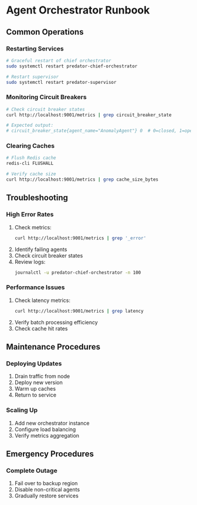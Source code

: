 # Agent Orchestrator Runbook

## Common Operations

### Restarting Services
```bash
# Graceful restart of chief orchestrator
sudo systemctl restart predator-chief-orchestrator

# Restart supervisor
sudo systemctl restart predator-supervisor
```

### Monitoring Circuit Breakers
```bash
# Check circuit breaker states
curl http://localhost:9001/metrics | grep circuit_breaker_state

# Expected output:
# circuit_breaker_state{agent_name="AnomalyAgent"} 0  # 0=closed, 1=open, 2=half-open
```

### Clearing Caches
```bash
# Flush Redis cache
redis-cli FLUSHALL

# Verify cache size
curl http://localhost:9001/metrics | grep cache_size_bytes
```

## Troubleshooting

### High Error Rates
1. Check metrics:
   ```bash
   curl http://localhost:9001/metrics | grep '_error'
   ```
2. Identify failing agents
3. Check circuit breaker states
4. Review logs:
   ```bash
   journalctl -u predator-chief-orchestrator -n 100
   ```

### Performance Issues
1. Check latency metrics:
   ```bash
   curl http://localhost:9001/metrics | grep latency
   ```
2. Verify batch processing efficiency
3. Check cache hit rates

## Maintenance Procedures

### Deploying Updates
1. Drain traffic from node
2. Deploy new version
3. Warm up caches
4. Return to service

### Scaling Up
1. Add new orchestrator instance
2. Configure load balancing
3. Verify metrics aggregation

## Emergency Procedures

### Complete Outage
1. Fail over to backup region
2. Disable non-critical agents
3. Gradually restore services
